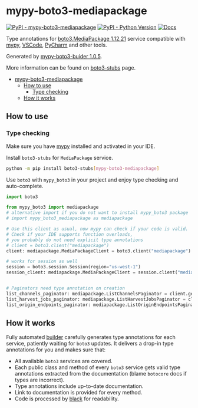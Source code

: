 # mypy-boto3-mediapackage

[![PyPI - mypy-boto3-mediapackage](https://img.shields.io/pypi/v/mypy-boto3-mediapackage.svg?color=blue)](https://pypi.org/project/mypy-boto3-mediapackage)
[![PyPI - Python Version](https://img.shields.io/pypi/pyversions/mypy-boto3-mediapackage.svg?color=blue)](https://pypi.org/project/mypy-boto3-mediapackage)
[![Docs](https://img.shields.io/readthedocs/mypy-boto3-builder.svg?color=blue)](https://mypy-boto3-builder.readthedocs.io/)

Type annotations for
[boto3.MediaPackage 1.12.21](https://boto3.amazonaws.com/v1/documentation/api/1.12.21/reference/services/mediapackage.html#MediaPackage) service
compatible with [mypy](https://github.com/python/mypy), [VSCode](https://code.visualstudio.com/),
[PyCharm](https://www.jetbrains.com/pycharm/) and other tools.

Generated by [mypy-boto3-buider 1.0.5](https://github.com/vemel/mypy_boto3_builder).

More information can be found on [boto3-stubs](https://pypi.org/project/boto3-stubs/) page.

- [mypy-boto3-mediapackage](#mypy-boto3-mediapackage)
  - [How to use](#how-to-use)
    - [Type checking](#type-checking)
  - [How it works](#how-it-works)

## How to use

### Type checking

Make sure you have [mypy](https://github.com/python/mypy) installed and activated in your IDE.

Install `boto3-stubs` for `MediaPackage` service.

```bash
python -m pip install boto3-stubs[mypy-boto3-mediapackage]
```

Use `boto3` with `mypy_boto3` in your project and enjoy type checking and auto-complete.

```python
import boto3

from mypy_boto3 import mediapackage
# alternative import if you do not want to install mypy_boto3 package
# import mypy_boto3_mediapackage as mediapackage

# Use this client as usual, now mypy can check if your code is valid.
# Check if your IDE supports function overloads,
# you probably do not need explicit type annotations
# client = boto3.client("mediapackage")
client: mediapackage.MediaPackageClient = boto3.client("mediapackage")

# works for session as well
session = boto3.session.Session(region="us-west-1")
session_client: mediapackage.MediaPackageClient = session.client("mediapackage")


# Paginators need type annotation on creation
list_channels_paginator: mediapackage.ListChannelsPaginator = client.get_paginator("list_channels")
list_harvest_jobs_paginator: mediapackage.ListHarvestJobsPaginator = client.get_paginator("list_harvest_jobs")
list_origin_endpoints_paginator: mediapackage.ListOriginEndpointsPaginator = client.get_paginator("list_origin_endpoints")
```

## How it works

Fully automated [builder](https://github.com/vemel/mypy_boto3_builder) carefully generates
type annotations for each service, patiently waiting for `boto3` updates. It delivers
a drop-in type annotations for you and makes sure that:

- All available `boto3` services are covered.
- Each public class and method of every `boto3` service gets valid type annotations
  extracted from the documentation (blame `botocore` docs if types are incorrect).
- Type annotations include up-to-date documentation.
- Link to documentation is provided for every method.
- Code is processed by [black](https://github.com/psf/black) for readability.